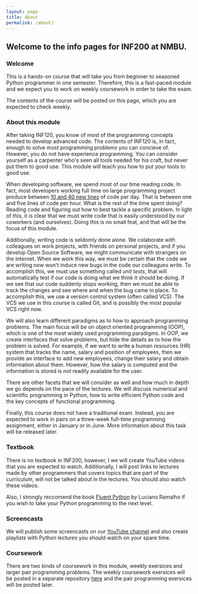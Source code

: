 ```yaml
---
layout: page
title: About
permalink: /about/
---
```


## Welcome to the info pages for INF200 at NMBU.

### Welcome
This is a hands-on course that will take you from beginner to seasoned Python
programmer in one semester. Therefore, this is a fast-paced module and we
expect you to work on weekly coursework in order to take the exam.

The contents of the course will be posted on this page, which you are expected
to check weekly. 

### About this module
After taking INF120, you know of most of the programming concepts needed to
develop advanced code. The contents of INF120 is, in fact, enough to solve
most programming problems you can concieve of. However, you do not have
experience programming. You can consider yourself as a carpenter who's seen
all tools needed for his craft, but never put them to good use. This module
will teach you how to put your tools to good use.

When developing software, we spend most of our time reading code. In fact,
most developers working full time on large programming project produce
between [10 and 40 new lines](https://successfulsoftware.net/2017/02/10/how-much-code-can-a-coder-code/)
of code per day. That is between one and five lines of code per hour. What
is the rest of the time spent doing? Reading code and figuring out how to
best tackle a specific problem. In light of this, it is clear that we must
write code that is easily understood by our coworkers (and ourselves). Doing
this is no small feat, and that will be the focus of this module.

Additionally, writing code is seldomly done alone. We colaborate with colleagues
on work projects, with friends on personal projects, and if you develop Open
Source Software, we might communicate with strangers on the internet. When we
work this way, we must be certain that the code we are writing now won't induce
new bugs in the code our colleagues write. To accomplish this, we must use 
something called *unit tests*, that will automatically test if our code is doing
what we think it should be doing. If we see that our code suddenly stops
working, then we must be able to track the changes and see where and when the
bug came in place. To accomplish this, we use a version control system (often
called VCS). The VCS we use in this course is called Git, and is possibly the
most popular VCS right now.

We will also learn different paradigms as to how to approach programming
problems. The main focus will be on object oriented programming (OOP), which
is one of the most widely used programming paradigms. In OOP, we create
interfaces that solve problems, but hide the details as to how the problem is
solved. For example, if we want to write a human resources (HR) system that
tracks the name, salary and position of employees, then we provide an interface
to add new employees, change their salary and obtain information about them. 
However, how the salary is computed and the information is stored is not
readily available for the user.

There are other facets that we will consider as well and how much in depth
we go depends on the pace of the lectures. We will discuss numerical and
scientific programming in Python, how to write efficient Python code and
the key concepts of functional programming.

Finally, this course does not have a traditional exam. Instead, you are expected
to work in pairs on a three-week full-time programming assignment, either in
January or in June. More information about this task will be released later.

### Textbook
There is no textbook in INF200, however, I we will create YouTube videos
that you are expected to watch. Additionally, I will post links to lectures
made by other programmers that covers topics that are part of the curriculum,
will not be talked about in the lectures. You should also watch these videos.

Also, I strongly reccomend the book
[Fluent Python](https://www.oreilly.com/library/view/fluent-python/9781491946237/)
by Luciano Ramalho if you wish to take your Python programming to the next
level.

### Screencasts
We will publish some screencasts on our [YouTube channel](https://www.youtube.com/channel/UC8XWLPrXyqHWKHzBMMRnWlw)
and also create playlists with Python lectures you should watch on your spare
time.

### Coursework
There are two kinds of coursework in this module, weekly exersices and
larger pair programming problems. The weekly coursework exersices will be
posted in a separate repository
[here](https://github.com/yngvem/INF200-2019-Exersices) and the pair
programming exersices will be posted later.
